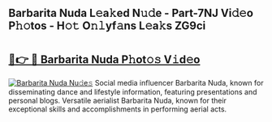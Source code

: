 ## Barbarita Nuda L𝚎a𝚔ed N𝚞𝚍e - Part-7NJ Vi𝚍𝚎o P𝚑𝚘tos - H𝚘𝚝 O𝚗𝚕yf𝚊ns L𝚎a𝚔s ZG9ci

# <h2><a href="http://kf1fug.oniu.top/?m=Barbarita+Nuda">🔗👉 🔴 Barbarita Nuda P𝚑ot𝚘𝚜 V𝚒d𝚎o</a></h2>

[![Barbarita Nuda Nu𝚍e𝚜](https://i.imgur.com/0qMVB7G.gif)](http://kf1fug.oniu.top/?m=Barbarita+Nuda)
Social media influencer Barbarita Nuda, known for disseminating dance and lifestyle information, featuring presentations and personal blogs. Versatile aerialist Barbarita Nuda, known for their exceptional skills and accomplishments in performing aerial acts.  
